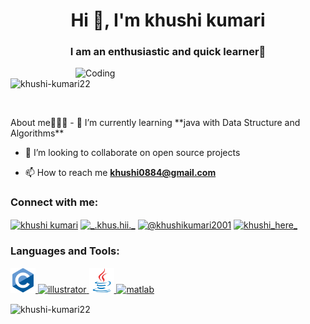 
<h1 align="center">Hi 👋, I'm khushi kumari</h1>
<h3 align="center">I am an enthusiastic and quick learner🎯</h3>
<img align="right" alt="Coding" width= "400" src="https://cdn.dribbble.com/users/4055494/screenshots/15215756/media/d2b66c4ca0192aa26d103448b3d1518b.gif">

<p align="left"> <img src="https://komarev.com/ghpvc/?username=khushi-kumari22&label=Profile%20views&color=0e75b6&style=flat" alt="khushi-kumari22" /> </p>

<p align="left"> <a href="https://twitter.com/" target="blank"><img src="https://img.shields.io/twitter/follow/?logo=twitter&style=for-the-badge" alt="" /></a> </p>
About me👩🏻‍💻
- 🌱 I’m currently learning **java with Data Structure and Algorithms**

- 👀 I’m looking to collaborate on open source projects

- 📫 How to reach me **khushi0884@gmail.com**

<h3 align="left">Connect with me:</h3>
<p align="left">
<a href="https://linkedin.com/in/khushi kumari" target="blank"><img align="center" src="https://raw.githubusercontent.com/rahuldkjain/github-profile-readme-generator/master/src/images/icons/Social/linked-in-alt.svg" alt="khushi kumari" height="30" width="40" /></a>
<a href="https://instagram.com/_.khus.hii._" target="blank"><img align="center" src="https://raw.githubusercontent.com/rahuldkjain/github-profile-readme-generator/master/src/images/icons/Social/instagram.svg" alt="_.khus.hii._" height="30" width="40" /></a>
<a href="https://www.hackerrank.com/@khushikumari2001" target="blank"><img align="center" src="https://raw.githubusercontent.com/rahuldkjain/github-profile-readme-generator/master/src/images/icons/Social/hackerrank.svg" alt="@khushikumari2001" height="30" width="40" /></a>
<a href="https://www.leetcode.com/khushi_here_" target="blank"><img align="center" src="https://raw.githubusercontent.com/rahuldkjain/github-profile-readme-generator/master/src/images/icons/Social/leet-code.svg" alt="khushi_here_" height="30" width="40" /></a>
</p>

<h3 align="left">Languages and Tools:</h3>
<p align="left"> <a href="https://www.cprogramming.com/" target="_blank" rel="noreferrer"> <img src="https://raw.githubusercontent.com/devicons/devicon/master/icons/c/c-original.svg" alt="c" width="40" height="40"/> </a> <a href="https://www.adobe.com/in/products/illustrator.html" target="_blank" rel="noreferrer"> <img src="https://www.vectorlogo.zone/logos/adobe_illustrator/adobe_illustrator-icon.svg" alt="illustrator" width="40" height="40"/> </a> <a href="https://www.java.com" target="_blank" rel="noreferrer"> <img src="https://raw.githubusercontent.com/devicons/devicon/master/icons/java/java-original.svg" alt="java" width="40" height="40"/> </a> <a href="https://www.mathworks.com/" target="_blank" rel="noreferrer"> <img src="https://upload.wikimedia.org/wikipedia/commons/2/21/Matlab_Logo.png" alt="matlab" width="40" height="40"/> </a> </p>


<p><img align="center" src="https://github-readme-streak-stats.herokuapp.com/?user=khushi-kumari22&" alt="khushi-kumari22" /></p>

